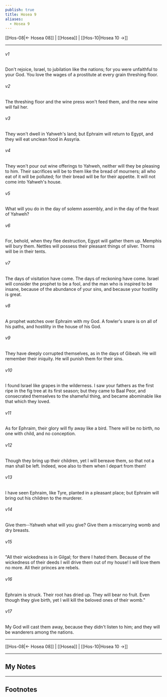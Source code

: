 ```yaml
---
publish: true
title: Hosea 9
aliases:
  - Hosea 9
---
```


[[Hos-08|← Hosea 08]] | [[Hosea]] | [[Hos-10|Hosea 10 →]]
***



###### v1 
Don't rejoice, Israel, to jubilation like the nations; for you were unfaithful to your God. You love the wages of a prostitute at every grain threshing floor. 

###### v2 
The threshing floor and the wine press won't feed them, and the new wine will fail her. 

###### v3 
They won't dwell in Yahweh's land; but Ephraim will return to Egypt, and they will eat unclean food in Assyria. 

###### v4 
They won't pour out wine offerings to Yahweh, neither will they be pleasing to him. Their sacrifices will be to them like the bread of mourners; all who eat of it will be polluted; for their bread will be for their appetite. It will not come into Yahweh's house. 

###### v5 
What will you do in the day of solemn assembly, and in the day of the feast of Yahweh? 

###### v6 
For, behold, when they flee destruction, Egypt will gather them up. Memphis will bury them. Nettles will possess their pleasant things of silver. Thorns will be in their tents. 

###### v7 
The days of visitation have come. The days of reckoning have come. Israel will consider the prophet to be a fool, and the man who is inspired to be insane, because of the abundance of your sins, and because your hostility is great. 

###### v8 
A prophet watches over Ephraim with my God. A fowler's snare is on all of his paths, and hostility in the house of his God. 

###### v9 
They have deeply corrupted themselves, as in the days of Gibeah. He will remember their iniquity. He will punish them for their sins. 

###### v10 
I found Israel like grapes in the wilderness. I saw your fathers as the first ripe in the fig tree at its first season; but they came to Baal Peor, and consecrated themselves to the shameful thing, and became abominable like that which they loved. 

###### v11 
As for Ephraim, their glory will fly away like a bird. There will be no birth, no one with child, and no conception. 

###### v12 
Though they bring up their children, yet I will bereave them, so that not a man shall be left. Indeed, woe also to them when I depart from them! 

###### v13 
I have seen Ephraim, like Tyre, planted in a pleasant place; but Ephraim will bring out his children to the murderer. 

###### v14 
Give them--Yahweh what will you give? Give them a miscarrying womb and dry breasts. 

###### v15 
"All their wickedness is in Gilgal; for there I hated them. Because of the wickedness of their deeds I will drive them out of my house! I will love them no more. All their princes are rebels. 

###### v16 
Ephraim is struck. Their root has dried up. They will bear no fruit. Even though they give birth, yet I will kill the beloved ones of their womb." 

###### v17 
My God will cast them away, because they didn't listen to him; and they will be wanderers among the nations.

***
[[Hos-08|← Hosea 08]] | [[Hosea]] | [[Hos-10|Hosea 10 →]]

---
## My Notes

---
## Footnotes